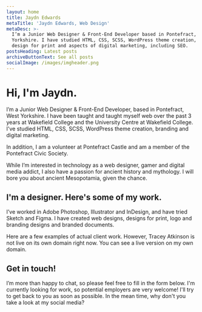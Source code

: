 ```yaml
---
layout: home
title: Jaydn Edwards
metaTitle: 'Jaydn Edwards, Web Design'
metaDesc: >-
  I’m a Junior Web Designer & Front-End Developer based in Pontefract, West
  Yorkshire. I have studied HTML, CSS, SCSS, WordPress theme creation, some
  design for print and aspects of digital marketing, including SEO.
postsHeading: Latest posts
archiveButtonText: See all posts
socialImage: /images/imgheader.png
---
```

# Hi, I'm Jaydn.

I’m a Junior Web Designer & Front-End Developer, based in Pontefract, West Yorkshire. I have been taught and taught myself web over the past 3 years at Wakefield College and the University Centre at Wakefield College. I've studied HTML, CSS, SCSS, WordPress theme creation, branding and digital marketing.

In addition, I am a volunteer at Pontefract Castle and am a member of the Pontefract Civic Society.

While I’m interested in technology as a web designer, gamer and digital media addict, I also have a passion for ancient history and mythology. I will bore you about ancient Mesopotamia, given the chance.

## I'm a designer. Here's some of my work.

I’ve worked in Adobe Photoshop, Illustrator and InDesign, and have tried Sketch and Figma. I have created web designs, designs for print, logo and branding designs and branded documents.

Here are a few examples of actual client work. However, Tracey Atkinson is not live on its own domain right now. You can see a live version on my own domain.

## Get in touch!

I’m more than happy to chat, so please feel free to fill in the form below. I'm currently looking for work, so potential employers are very welcome! I'll try to get back to you as soon as possible. In the mean time, why don't you take a look at my social media?
